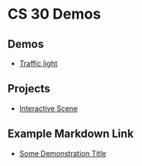 # CS 30 Demos

## Demos
- [Traffic light](/demo%20traffic%20light%20github/)

## Projects
- [Interactive Scene](02-scene)

## Example Markdown Link
- [Some Demonstration Title](01-demo-folder)
